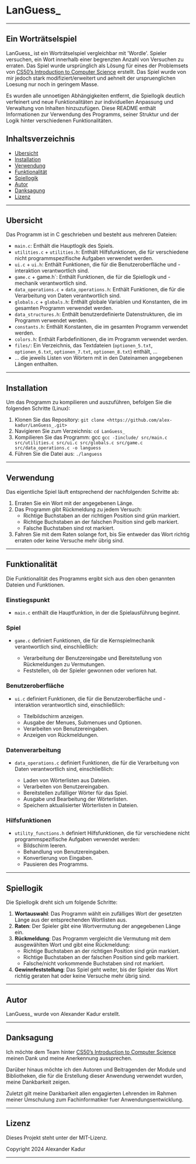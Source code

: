 # LanGuess_

---

## Ein Worträtselspiel

LanGuess_ ist ein Worträtselspiel vergleichbar mit 'Wordle'. Spieler versuchen, ein Wort innerhalb einer begrenzten Anzahl von Versuchen zu erraten. Das Spiel wurde ursprünglich als Lösung für eines der Problemsets von [CS50’s Introduction to Computer Science](https://cs50.harvard.edu/x/2023/psets/2/wordle50/) erstellt. Das Spiel wurde von mir jedoch stark modifiziert/erweitert und aehnelt der urspruenglichen Loesung nur noch in geringem Masse.

Es wurden alle unnoetigen Abhängigkeiten entfernt, die Spiellogik deutlich verfeinert und neue Funktionalitäten zur individuellen Anpassung und Verwaltung von Inhalten hinzuzufügen. Diese README enthält Informationen zur Verwendung des Programms, seiner Struktur und der Logik hinter verschiedenen Funktionalitäten.

## Inhaltsverzeichnis

- [Ubersicht](#ubersicht)
- [Installation](#installation)
- [Verwendung](#verwendung)
- [Funktionalität](#funktionalität)
- [Spiellogik](#spiellogik)
- [Autor](#autor)
- [Danksagung](#danksagung)
- [Lizenz](#lizenz)

---

## Ubersicht

Das Programm ist in C geschrieben und besteht aus mehreren Dateien:

- `main.c`: Enthält die Hauptlogik des Spiels.
- `utilities.c` + `utilities.h`: Enthält Hilfsfunktionen, die für verschiedene nicht programmspezifische Aufgaben verwendet werden.
- `ui.c` + `ui.h`: Enthält Funktionen, die für die Benutzeroberfläche und -interaktion verantwortlich sind.
- `game.c` + game.h`: Enthält Funktionen, die für die Spiellogik und -mechanik verantwortlich sind.
- `data_operations.c` + `data_operations.h`: Enthält Funktionen, die für die Verarbeitung von Daten verantwortlich sind.
- `globals.c` + `globals.h`: Enthält globale Variablen und Konstanten, die im gesamten Programm verwendet werden.
- `data_structures.h`: Enthält benutzerdefinierte Datenstrukturen, die im Programm verwendet werden.
- `constants.h`: Enthält Konstanten, die im gesamten Programm verwendet werden.
- `colors.h`: Enthält Farbdefinitionen, die im Programm verwendet werden.
- `files/`: Ein Verzeichnis, das Textdateien (`optionen_5.txt`, `optionen_6.txt`, `optionen_7.txt`, `optionen_8.txt`) enthält, ...
- ... die jeweils Listen von Wörtern mit in den Dateinamen angegebenen Längen enthalten.

---

## Installation

Um das Programm zu kompilieren und auszuführen, befolgen Sie die folgenden Schritte (Linux):

1. Klonen Sie das Repository: `git clone <https://github.com/alex-kadur/LanGuess_.git>`
2. Navigieren Sie zum Verzeichnis: `cd LanGuess_`
3. Kompilieren Sie das Programm: gcc `gcc -Iinclude/ src/main.c src/utilities.c src/ui.c src/globals.c src/game.c src/data_operations.c -o languess`
4. Führen Sie die Datei aus: `./languess`

---

## Verwendung

Das eigentliche Spiel läuft entsprechend der nachfolgenden Schritte ab:

1. Erraten Sie ein Wort mit der angegebenen Länge.
2. Das Programm gibt Rückmeldung zu jedem Versuch:
   - Richtige Buchstaben an der richtigen Position sind grün markiert.
   - Richtige Buchstaben an der falschen Position sind gelb markiert.
   - Falsche Buchstaben sind rot markiert.
3. Fahren Sie mit dem Raten solange fort, bis Sie entweder das Wort richtig erraten oder keine Versuche mehr übrig sind.

---

## Funktionalität

Die Funktionalität des Programms ergibt sich aus den oben genannten Dateien und Funktionen.

### Einstiegspunkt

- `main.c` enthält die Hauptfunktion, in der die Spielausführung beginnt.

### Spiel

- `game.c` definiert Funktionen, die für die Kernspielmechanik verantwortlich sind, einschließlich:

  - Verarbeitung der Benutzereingabe und Bereitstellung von Rückmeldungen zu Vermutungen.
  - Feststellen, ob der Spieler gewonnen oder verloren hat.

### Benutzeroberfläche

- `ui.c` definiert Funktionen, die für die Benutzeroberfläche und -interaktion verantwortlich sind, einschließlich:

  - Titelbildschirm anzeigen.
  - Ausgabe der Menues, Submenues und Optionen.
  - Verarbeiten von Benutzereingaben.
  - Anzeigen von Rückmeldungen.

### Datenverarbeitung

- `data_operations.c` definiert Funktionen, die für die Verarbeitung von Daten verantwortlich sind, einschließlich:

  - Laden von Wörterlisten aus Dateien.
  - Verarbeiten von Benutzereingaben.
  - Bereitstellen zufälliger Wörter für das Spiel.
  - Ausgabe und Bearbeitung der Wörterlisten.
  - Speichern aktualisierter Wörterlisten in Dateien.

### Hilfsfunktionen

- `utility_functions.h` definiert Hilfsfunktionen, die für verschiedene nicht programmspezifische Aufgaben verwendet werden:
  - Bildschirm leeren.
  - Behandlung von Benutzereingaben.
  - Konvertierung von Eingaben.
  - Pausieren des Programms.

---

## Spiellogik

Die Spiellogik dreht sich um folgende Schritte:

1. **Wortauswahl**: Das Programm wählt ein zufälliges Wort der gesetzten Länge aus der entsprechenden Wortlisten aus.
2. **Raten**: Der Spieler gibt eine Wortvermutung der angegebenen Länge ein.
3. **Rückmeldung**: Das Programm vergleicht die Vermutung mit dem ausgewählten Wort und gibt eine Rückmeldung:
   - Richtige Buchstaben an der richtigen Position sind grün markiert.
   - Richtige Buchstaben an der falschen Position sind gelb markiert.
   - Falsche/nicht vorkommende Buchstaben sind rot markiert.
4. **Gewinnfeststellung**: Das Spiel geht weiter, bis der Spieler das Wort richtig geraten hat oder keine Versuche mehr übrig sind.

---

## Autor

LanGuess_ wurde von Alexander Kadur erstellt.

---

## Danksagung

Ich möchte dem Team hinter [CS50’s Introduction to Computer Science](https://cs50.harvard.edu/x/2023/) meinen Dank und meine Anerkennung aussprechen.

Darüber hinaus möchte ich den Autoren und Beitragenden der Module und Bibliotheken, die für die Erstellung dieser Anwendung verwendet wurden, meine Dankbarkeit zeigen.

Zuletzt gilt meine Dankbarkeit allen engagierten Lehrenden im Rahmen meiner Umschulung zum Fachinformatiker fuer Anwendungsentwicklung.

---

## Lizenz

Dieses Projekt steht unter der MIT-Lizenz.

Copyright 2024 Alexander Kadur

---
